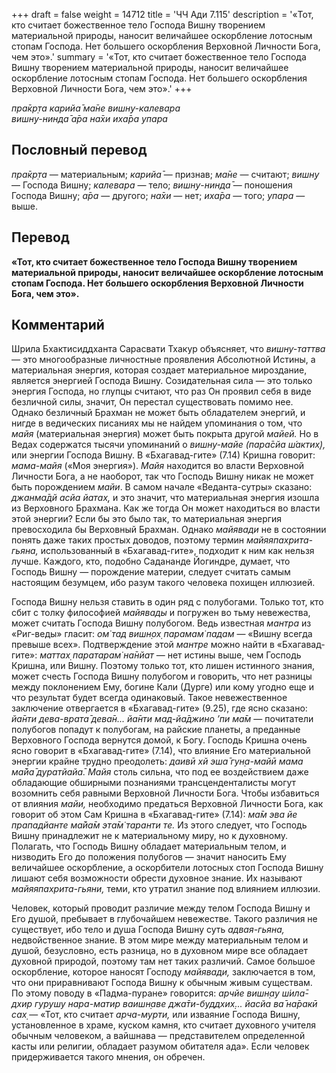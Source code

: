 +++
draft = false
weight = 14712
title = 'ЧЧ Ади 7.115'
description = '«Тот, кто считает божественное тело Господа Вишну творением материальной природы, наносит величайшее оскорбление лотосным стопам Господа. Нет большего оскорбления Верховной Личности Бога, чем это».'
summary = '«Тот, кто считает божественное тело Господа Вишну творением материальной природы, наносит величайшее оскорбление лотосным стопам Господа. Нет большего оскорбления Верховной Личности Бога, чем это».'
+++

_пра̄кр̣та карийа̄ ма̄не вишн̣у-калевара  
вишн̣у-нинда̄ а̄ра на̄хи иха̄ра упара_

## Пословный перевод

_пра̄кр̣та_ — материальным; _карийа̄_ — признав; _ма̄не_ — считают; _вишн̣у_ — Господа Вишну; _калевара_ — тело; _вишн̣у_\-_нинда̄_ — поношения Господа Вишну; _а̄ра_ — другого; _на̄хи_ — нет; _иха̄ра_ — того; _упара_ — выше.

## Перевод

**«Тот, кто считает божественное тело Господа Вишну творением материальной природы, наносит величайшее оскорбление лотосным стопам Господа. Нет большего оскорбления Верховной Личности Бога, чем это».**

## Комментарий

Шрила Бхактисиддханта Сарасвати Тхакур объясняет, что _вишну-таттва_ — это многообразные личностные проявления Абсолютной Истины, а материальная энергия, которая создает материальное мироздание, является энергией Господа Вишну. Созидательная сила — это только энергия Господа, но глупцы считают, что раз Он проявил себя в виде безличной силы, значит, Он перестал существовать помимо нее. Однако безличный Брахман не может быть обладателем энергий, и нигде в ведических писаниях мы не найдем упоминания о том, что _майя_ (материальная энергия) может быть покрыта другой _майей._ Но в Ведах содержатся тысячи упоминаний о _вишну-майе (пара̄сйа ш́актих̣),_ или энергии Господа Вишну. В «Бхагавад-гите» (7.14) Кришна говорит: _мама-майя_ («Моя энергия»). _Майя_ находится во власти Верховной Личности Бога, а не наоборот, так что Господь Вишну никак не может быть порождением _майи_. В самом начале «Веданта-сутры» сказано: _джанма̄дй асйа йатах̣,_ и это значит, что материальная энергия изошла из Верховного Брахмана. Как же тогда Он может находиться во власти этой энергии? Если бы это было так, то материальная энергия превосходила бы Верховный Брахман. Однако _майявади_ не в состоянии понять даже таких простых доводов, поэтому термин _майяяпахрита-гьяна,_ использованный в «Бхагавад-гите», подходит к ним как нельзя лучше. Каждого, кто, подобно Садананде Йогиндре, думает, что Господь Вишну — порождение материи, следует считать самым настоящим безумцем, ибо разум такого человека похищен иллюзией.

Господа Вишну нельзя ставить в один ряд с полубогами. Только тот, кто сбит с толку философией _майявады_ и погружен во тьму невежества, может считать Господа Вишну полубогом. Ведь известная _мантра_ из «Риг-веды» гласит: _ом̇ тад вишн̣ох̣ парамам̇ падам_ — «Вишну всегда превыше всех». Подтверждение этой _мантре_ можно найти в «Бхагавад-гите»: _маттах̣ паратарам̇ на̄нйат_ — нет истины выше, чем Господь Кришна, или Вишну. Поэтому только тот, кто лишен истинного знания, может счесть Господа Вишну полубогом и говорить, что нет разницы между поклонением Ему, богине Кали (Дурге) или кому угодно еще и что результат будет всегда одинаковый. Такое невежественное заключение отвергается в «Бхагавад-гите» (9.25), где ясно сказано: _йа̄нти дева-врата̄ дева̄н... йа̄нти мад-йа̄джино ’пи ма̄м_ — почитатели полубогов попадут к полубогам, на райские планеты, а преданные Верховного Господа вернутся домой, к Богу. Господь Кришна очень ясно говорит в «Бхагавад-гите» (7.14), что влияние Его материальной энергии крайне трудно преодолеть: _даивӣ хй эша̄ гун̣а-майӣ мама ма̄йа̄ дуратйайа̄. Майя_ столь сильна, что под ее воздействием даже обладающие обширными познаниями трансценденталисты могут возомнить себя равными Верховной Личности Бога. Чтобы избавиться от влияния _майи,_ необходимо предаться Верховной Личности Бога, как говорит об этом Сам Кришна в «Бхагавад-гите» (7.14): _ма̄м эва йе прападйанте ма̄йа̄м эта̄м̇ таранти те._ Из этого следует, что Господь Вишну принадлежит не к материальному миру, но к духовному. Полагать, что Господь Вишну обладает материальным телом, и низводить Его до положения полубогов — значит наносить Ему величайшее оскорбление, а оскорбители лотосных стоп Господа Вишну лишают себя возможности обрести духовное знание. Их называют _майяяпахрита-гьяни,_ теми, кто утратил знание под влиянием иллюзии.

Человек, который проводит различие между телом Господа Вишну и Его душой, пребывает в глубочайшем невежестве. Такого различия не существует, ибо тело и душа Господа Вишну суть _адвая-гьяна,_ недвойственное знание. В этом мире между материальным телом и душой, безусловно, есть разница, но в духовном мире все обладает духовной природой, поэтому там нет таких различий. Самое большое оскорбление, которое наносят Господу _майявади,_ заключается в том, что они приравнивают Господа Вишну к обычным живым существам. По этому поводу в «Падма-пуране» говорится: _арчйе вишн̣ау ш́ила̄-дхир гурушу нара-матир ваишн̣аве джа̄ти-буддхих̣... йасйа ва̄ на̄ракӣ сах̣_ — «Тот, кто считает _арча-мурти,_ или изваяние Господа Вишну, установленное в храме, куском камня, кто считает духовного учителя обычным человеком, а вайшнава — представителем определенной касты или религии, обладает разумом обитателя ада». Если человек придерживается такого мнения, он обречен.
